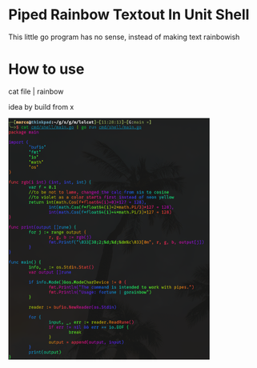 # Piped Rainbow Textout In Unit Shell 
This little go program has no sense, instead of making text rainbowish

# How to use
cat file | rainbow

idea by build from x

![how-it-looks](./img/img.png)
